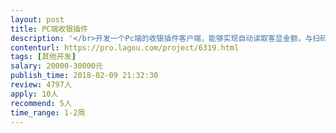 ```yaml
---                
layout: post       
title: PC端收银插件           
description: '</br>开发一个Pc端的收银插件客户端，能够实现自动读取客显金额，与扫码枪交互读取用户条码信息，与后台支付系统交互下单支付。后台支付系统已具备。</br>'     
contenturl: https://pro.lagou.com/project/6319.html      
tags: [其他开发]            
salary: 20000-30000元          
publish_time: 2018-02-09 21:32:30         
review: 4797人                   
apply: 10人                   
recommend: 5人                   
time_range: 1-2周              
---                 
```


